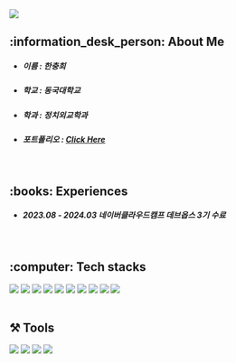 <!--
**mongdamhwa/mongdamhwa** is a ✨ _special_ ✨ repository because its `README.md` (this file) appears on your GitHub profile.

Here are some ideas to get you started:

- 🔭 I’m currently working on ...
- 🌱 I’m currently learning ...
- 👯 I’m looking to collaborate on ...
- 🤔 I’m looking for help with ...
- 💬 Ask me about ...
- 📫 How to reach me: ...
- 😄 Pronouns: ...
- ⚡ Fun fact: ...
-->

<img src="https://capsule-render.vercel.app/api?type=venom&color=auto&height=300&section=header&text=Welcome%20to%20Mongdamhwa's%20Home!&fontSize=40&desc=ChungHui%20Han&animation=twinkling&descAlign=81&fontColor=000" />

<h2>:information_desk_person: About Me</h2>
<ul>
  <li><h5>이름 : 한충희</h5></li>
  <li><h5>학교 : 동국대학교</h5></li>
  <li><h5>학과 : 정치외교학과</h5></li>
  <li><h5>포트폴리오 : <a href="">Click Here</a></h5></li>
</ul>

<br>

<h2>:books: Experiences</h2>
<ul>
  <li><h5>2023.08 - 2024.03 네이버클라우드캠프 데브옵스 3기 수료</h5></li>
</ul>

<br>

<h2>:computer: Tech stacks</h2>
<div>
  <img src="https://img.shields.io/badge/HTML5-E34F26?style=for-the-badge&logo=html5&logoColor=white">
  <img src="https://img.shields.io/badge/CSS3-1572B6?style=for-the-badge&logo=css3&logoColor=white">
  <img src="https://img.shields.io/badge/JavaScript-F7DF1E?style=for-the-badge&logo=JavaScript&logoColor=white">
  <img src="https://img.shields.io/badge/React-20232A?style=for-the-badge&logo=react&logoColor=61DAFB">
  <img src="https://img.shields.io/badge/Bootstrap-563D7C?style=for-the-badge&logo=bootstrap&logoColor=white">
  <img src="https://img.shields.io/badge/jQuery-0769AD?style=for-the-badge&logo=jquery&logoColor=white">
  <img src="https://img.shields.io/badge/Spring-6DB33F?style=for-the-badge&logo=spring&logoColor=white">
  <img src="https://img.shields.io/badge/springboot-6DB33F?style=for-the-badge&logo=springboot&logoColor=white">
  <img src="https://img.shields.io/badge/Java-ED8B00?style=for-the-badge&logo=openjdk&logoColor=white">
  <img src="https://img.shields.io/badge/MySQL-4479A1?style=for-the-badge&logo=MySQL&logoColor=white">
</div>

<br>

<h2>⚒️ Tools</h2>
<div>
  <img src="https://img.shields.io/badge/Visual_Studio_Code-0078D4?style=for-the-badge&logo=visual%20studio%20code&logoColor=white">
  <img src="https://img.shields.io/badge/Eclipse-2C2255?style=for-the-badge&logo=eclipse&logoColor=white">
  <img src="https://img.shields.io/badge/GitHub-100000?style=for-the-badge&logo=github&logoColor=white">
  <img src="https://img.shields.io/badge/Sourcetree-0052CC?style=for-the-badge&logo=Sourcetree&logoColor=white">
</div>
<br><br>
<!-- ![Anurag's GitHub stats](https://github-readme-stats.vercel.app/api?username=mongdamhwa&show_icons=true&theme=graywhite)
![Top Langs](https://github-readme-stats.vercel.app/api/top-langs/?username=anuraghazra&layout=compact) -->
